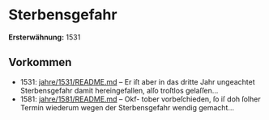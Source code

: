# Sterbensgefahr

**Ersterwähnung:** 1531

## Vorkommen
- 1531: [jahre/1531/README.md](../jahre/1531/README.md) – Er iſt aber in das dritte Jahr ungeachtet
Sterbensgefahr damit hereingefallen, alſo troſtlos gelaſſen...
- 1581: [jahre/1581/README.md](../jahre/1581/README.md) – Okf-
tober vorbeſchieden, ſo iſ doh ſolher Termin wiederum
wegen der Sterbensgefahr wendig gemacht...
